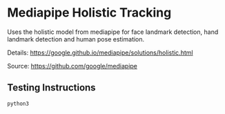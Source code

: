 # Mediapipe Holistic Tracking
Uses the holistic model from mediapipe for face landmark detection, hand landmark detection and human pose estimation.

Details: https://google.github.io/mediapipe/solutions/holistic.html

Source: https://github.com/google/mediapipe
## Testing Instructions
```python3 ```
